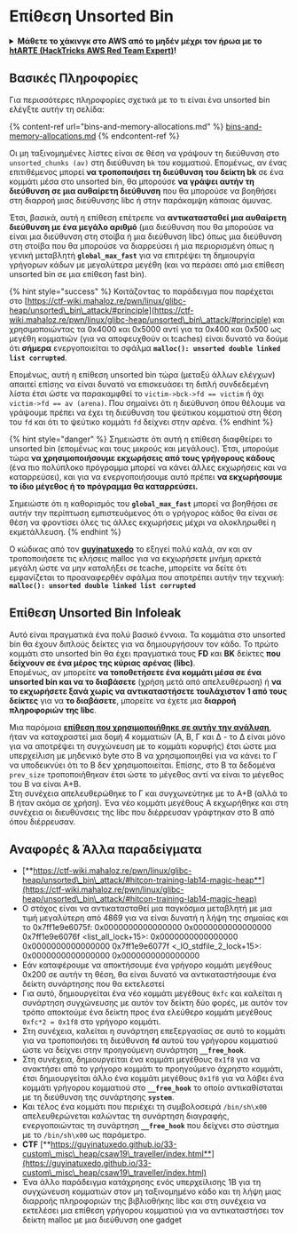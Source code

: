 # Επίθεση Unsorted Bin

<details>

<summary><strong>Μάθετε το χάκινγκ στο AWS από το μηδέν μέχρι τον ήρωα με το</strong> <a href="https://training.hacktricks.xyz/courses/arte"><strong>htARTE (HackTricks AWS Red Team Expert)</strong></a><strong>!</strong></summary>

Άλλοι τρόποι υποστήριξης του HackTricks:

* Αν θέλετε να δείτε την **εταιρεία σας διαφημισμένη στο HackTricks** ή να **κατεβάσετε το HackTricks σε μορφή PDF** ελέγξτε τα [**ΣΧΕΔΙΑ ΣΥΝΔΡΟΜΗΣ**](https://github.com/sponsors/carlospolop)!
* Αποκτήστε το [**επίσημο PEASS & HackTricks swag**](https://peass.creator-spring.com)
* Ανακαλύψτε την [**Οικογένεια PEASS**](https://opensea.io/collection/the-peass-family), τη συλλογή μας από αποκλειστικά [**NFTs**](https://opensea.io/collection/the-peass-family)
* **Εγγραφείτε** στην 💬 [**ομάδα Discord**](https://discord.gg/hRep4RUj7f) ή στην [**ομάδα τηλεγραφήματος**](https://t.me/peass) ή **ακολουθήστε** μας στο **Twitter** 🐦 [**@hacktricks\_live**](https://twitter.com/hacktricks\_live)**.**
* **Μοιραστείτε τα χάκινγκ κόλπα σας υποβάλλοντας PRs** στα αποθετήρια του [**HackTricks**](https://github.com/carlospolop/hacktricks) και του [**HackTricks Cloud**](https://github.com/carlospolop/hacktricks-cloud) στο GitHub.

</details>

## Βασικές Πληροφορίες

Για περισσότερες πληροφορίες σχετικά με το τι είναι ένα unsorted bin ελέγξτε αυτήν τη σελίδα:

{% content-ref url="bins-and-memory-allocations.md" %}
[bins-and-memory-allocations.md](bins-and-memory-allocations.md)
{% endcontent-ref %}

Οι μη ταξινομημένες λίστες είναι σε θέση να γράψουν τη διεύθυνση στο `unsorted_chunks (av)` στη διεύθυνση `bk` του κομματιού. Επομένως, αν ένας επιτιθέμενος μπορεί **να τροποποιήσει τη διεύθυνση του δείκτη bk** σε ένα κομμάτι μέσα στο unsorted bin, θα μπορούσε **να γράψει αυτήν τη διεύθυνση σε μια αυθαίρετη διεύθυνση** που θα μπορούσε να βοηθήσει στη διαρροή μιας διεύθυνσης libc ή στην παράκαμψη κάποιας άμυνας.

Έτσι, βασικά, αυτή η επίθεση επέτρεπε να **αντικατασταθεί μια αυθαίρετη διεύθυνση με ένα μεγάλο αριθμό** (μια διεύθυνση που θα μπορούσε να είναι μια διεύθυνση στη στοίβα ή μια διεύθυνση libc) όπως μια διεύθυνση στη στοίβα που θα μπορούσε να διαρρεύσει ή μια περιορισμένη όπως η γενική μεταβλητή **`global_max_fast`** για να επιτρέψει τη δημιουργία γρήγορων κάδων με μεγαλύτερα μεγέθη (και να περάσει από μια επίθεση unsorted bin σε μια επίθεση fast bin).

{% hint style="success" %}
Κοιτάζοντας το παράδειγμα που παρέχεται στο [https://ctf-wiki.mahaloz.re/pwn/linux/glibc-heap/unsorted\_bin\_attack/#principle](https://ctf-wiki.mahaloz.re/pwn/linux/glibc-heap/unsorted\_bin\_attack/#principle) και χρησιμοποιώντας τα 0x4000 και 0x5000 αντί για τα 0x400 και 0x500 ως μεγέθη κομματιών (για να αποφευχθούν οι tcaches) είναι δυνατό να δούμε ότι **σήμερα** ενεργοποιείται το σφάλμα **`malloc(): unsorted double linked list corrupted`**.

Επομένως, αυτή η επίθεση unsorted bin τώρα (μεταξύ άλλων ελέγχων) απαιτεί επίσης να είναι δυνατό να επισκευάσει τη διπλή συνδεδεμένη λίστα έτσι ώστε να παρακαμφθεί το `victim->bck->fd == victim` ή όχι `victim->fd == av (arena)`. Που σημαίνει ότι η διεύθυνση όπου θέλουμε να γράψουμε πρέπει να έχει τη διεύθυνση του ψεύτικου κομματιού στη θέση του `fd` και ότι το ψεύτικο κομμάτι `fd` δείχνει στην αρένα.
{% endhint %}

{% hint style="danger" %}
Σημειώστε ότι αυτή η επίθεση διαφθείρει το unsorted bin (επομένως και τους μικρούς και μεγάλους). Έτσι, μπορούμε τώρα **να χρησιμοποιήσουμε εκχωρήσεις από τους γρήγορους κάδους** (ένα πιο πολύπλοκο πρόγραμμα μπορεί να κάνει άλλες εκχωρήσεις και να καταρρεύσει), και για να ενεργοποιήσουμε αυτό πρέπει **να εκχωρήσουμε το ίδιο μέγεθος ή το πρόγραμμα θα καταρρεύσει.**

Σημειώστε ότι η καθορισμός του **`global_max_fast`** μπορεί να βοηθήσει σε αυτήν την περίπτωση εμπιστευόμενος ότι ο γρήγορος κάδος θα είναι σε θέση να φροντίσει όλες τις άλλες εκχωρήσεις μέχρι να ολοκληρωθεί η εκμετάλλευση.
{% endhint %}

Ο κώδικας από τον [**guyinatuxedo**](https://guyinatuxedo.github.io/31-unsortedbin\_attack/unsorted\_explanation/index.html) το εξηγεί πολύ καλά, αν και αν τροποποιήσετε τις κλήσεις malloc για να εκχωρήσετε μνήμη αρκετά μεγάλη ώστε να μην καταλήξει σε tcache, μπορείτε να δείτε ότι εμφανίζεται το προαναφερθέν σφάλμα που αποτρέπει αυτήν την τεχνική: **`malloc(): unsorted double linked list corrupted`**

## Επίθεση Unsorted Bin Infoleak

Αυτό είναι πραγματικά ένα πολύ βασικό έννοια. Τα κομμάτια στο unsorted bin θα έχουν διπλούς δείκτες για να δημιουργήσουν τον κάδο. Το πρώτο κομμάτι στο unsorted bin θα έχει πραγματικά τους **FD** και **BK** δείκτες **που δείχνουν σε ένα μέρος της κύριας αρένας (libc)**.\
Επομένως, αν μπορείτε **να τοποθετήσετε ένα κομμάτι μέσα σε ένα unsorted bin και να το διαβάσετε** (χρήση μετά από απελευθέρωση) ή **να το εκχωρήσετε ξανά χωρίς να αντικαταστήσετε τουλάχιστον 1 από τους δείκτες** για να **το διαβάσετε**, μπορείτε να έχετε μια **διαρροή πληροφοριών της libc**.

Μια παρόμοια [**επίθεση που χρησιμοποιήθηκε σε αυτήν την ανάλυση**](https://guyinatuxedo.github.io/33-custom\_misc\_heap/csaw18\_alienVSsamurai/index.html), ήταν να καταχραστεί μια δομή 4 κομματιών (Α, Β, Γ και Δ - το Δ είναι μόνο για να αποτρέψει τη συγχώνευση με το κομμάτι κορυφής) έτσι ώστε μια υπερχείλιση με μηδενικό byte στο Β να χρησιμοποιηθεί για να κάνει το Γ να υποδεικνύει ότι το Β δεν χρησιμοποιείται. Επίσης, στο Β τα δεδομένα `prev_size` τροποποιήθηκαν έτσι ώστε το μέγεθος αντί να είναι το μέγεθος του Β να είναι Α+Β.\
Στη συνέχεια απελευθερώθηκε το Γ και συγχωνεύτηκε με το Α+Β (αλλά το Β ήταν ακόμα σε χρήση). Ένα νέο κομμάτι μεγέθους Α εκχωρήθηκε και στη συνέχεια οι διευθύνσεις της libc που διέρρευσαν γράφτηκαν στο Β από όπου διέρρευσαν.

## Αναφορές & Άλλα παραδείγματα

* [**https://ctf-wiki.mahaloz.re/pwn/linux/glibc-heap/unsorted\_bin\_attack/#hitcon-training-lab14-magic-heap**](https://ctf-wiki.mahaloz.re/pwn/linux/glibc-heap/unsorted\_bin\_attack/#hitcon-training-lab14-magic-heap)
* Ο στόχος είναι να αντικατασταθεί μια παγκόσμια μεταβλητή με μια τιμή μεγαλύτερη από 4869 για να είναι δυνατή η λήψη της σημαίας και το
</strong>0x7ff1e9e6075f: 0x0000000000000000      0x0000000000000000
0x7ff1e9e6076f &#x3C;list_all_lock+15>:      0x0000000000000000      0x0000000000000000
0x7ff1e9e6077f &#x3C;_IO_stdfile_2_lock+15>: 0x0000000000000000      0x0000000000000000
</code></pre>
* Εάν καταφέρουμε να αποκτήσουμε ένα γρήγορο κομμάτι μεγέθους 0x200 σε αυτήν τη θέση, θα είναι δυνατό να αντικαταστήσουμε ένα δείκτη συνάρτησης που θα εκτελεστεί
* Για αυτό, δημιουργείται ένα νέο κομμάτι μεγέθους `0xfc` και καλείται η συνάρτηση συγχώνευσης με αυτόν τον δείκτη δύο φορές, με αυτόν τον τρόπο αποκτούμε ένα δείκτη προς ένα ελεύθερο κομμάτι μεγέθους `0xfc*2 = 0x1f8` στο γρήγορο κομμάτι.
* Στη συνέχεια, καλείται η συνάρτηση επεξεργασίας σε αυτό το κομμάτι για να τροποποιήσει τη διεύθυνση **`fd`** αυτού του γρήγορου κομματιού ώστε να δείχνει στην προηγούμενη συνάρτηση **`__free_hook`**.
* Στη συνέχεια, δημιουργείται ένα κομμάτι μεγέθους `0x1f8` για να ανακτήσει από το γρήγορο κομμάτι το προηγούμενο άχρηστο κομμάτι, έτσι δημιουργείται άλλο ένα κομμάτι μεγέθους `0x1f8` για να λάβει ένα κομμάτι γρήγορου κομματιού στο **`__free_hook`** το οποίο αντικαθίσταται με τη διεύθυνση της συνάρτησης **`system`**.
* Και τέλος ένα κομμάτι που περιέχει τη συμβολοσειρά `/bin/sh\x00` απελευθερώνεται καλώντας τη συνάρτηση διαγραφής, ενεργοποιώντας τη συνάρτηση **`__free_hook`** που δείχνει στο σύστημα με το `/bin/sh\x00` ως παράμετρο.
* **CTF** [**https://guyinatuxedo.github.io/33-custom\_misc\_heap/csaw19\_traveller/index.html**](https://guyinatuxedo.github.io/33-custom\_misc\_heap/csaw19\_traveller/index.html)
* Ένα άλλο παράδειγμα κατάχρησης ενός υπερχείλισης 1B για τη συγχώνευση κομματιών στον μη ταξινομημένο κάδο και τη λήψη μιας διαρροής πληροφοριών της βιβλιοθήκης libc και στη συνέχεια να εκτελέσει μια επίθεση γρήγορου κομματιού για να αντικαταστήσει τον δείκτη malloc με μια διεύθυνση one gadget
